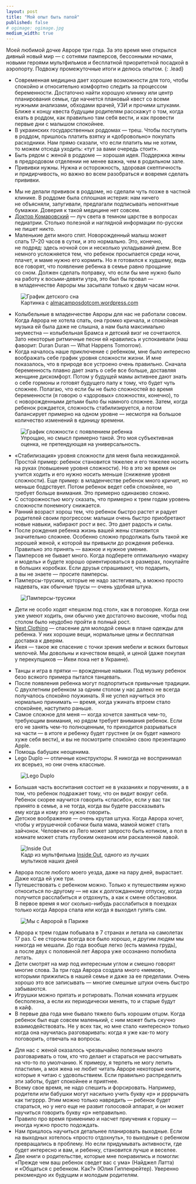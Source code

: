 ```yaml
---
layout: post
title: "Мой опыт быть папой"
published: false
# ogimage: ogimage.jpg
medium_width: true
---
```


Моей любимой дочке Авроре три года. За это время мне открылся дивный новый мир — с сотнями памперсов, бессонными ночами, новыми героями мультфильмов и бесплатной приоритетной посадкой в аэропорту. Подвожу промежуточные итоги и делюсь опытом.
{: .lead}

- Современная медицина дает хорошие возможности для того, чтобы спокойно и относительно комфортно следить за процессом беременности. Достаточно найти хорошую клинику или центр планирования семьи, где начнется плановый квест со всеми нужными анализами, обходами врачей, УЗИ и прочими штуками. Ближе к концу квеста будущим родителям расскажут о том, когда ехать в роддом, как правильно там себя вести, и как провести первые дни с малышом спокойнее.
- В украинских государственных роддомах — треш. Чтобы поступить в роддом, пришлось платить взятку и «добровольно» покупать расходники. Нам прямо сказали, что если платить мы не хотим, то можем отсюда уходить: «тут за вами очередь стоит».
- Быть рядом с женой в роддоме — хорошая идея. Поддержка жены в предродовом отделении не менее важна, чем в родильном зале.
- Прививки нужны. Нужна и осторожность, здоровая скептичность и придирчивость, но важно во всем разобраться и вовремя сделать прививки.
<!-- more -->
- Мы не делали прививок в роддоме, но сделали чуть позже в частной клинике. В роддоме была сплошная истерия: нам ничего не объясняли, запугивали, предлагали подписывать непонятные бумажки. Доверия к такой медицине нет совсем.
- [Доктор Комаровский](http://www.komarovskiy.net/) — луч света в темном царстве в вопросах педиатрии. Столько полезной и наглядной информации по-русски не пишет никто.
- Маленькие дети много спят. Новорожденный малыш может спать 17–20 часов в сутки, и это нормально. Это, конечно, не подряд: здесь ночной сон и несколько укладываний днем. Все немного усложняется тем, что ребенок просыпается среди ночи, плачет, и маме нужно его кормить. Но я готовился к худшему, ведь все говорят, что появление ребенка в семье равно прощание со сном. Должен сделать поправку, что если бы мне нужно было на работу к восьми-девяти утра, это был бы провал — в младенчестве Авроры мы засыпали только к двум часам ночи.

<figure class="figure--center">
  <img src="/i/blog/being-a-dad/baby-sleeping-chart.jpg" alt="График детского сна">
  <figcaption>Картинка с <a href="https://almacamposdotcom.wordpress.com/2014/06/22/mindful-time-management-for-new-moms/">almacamposdotcom.wordpress.com</a></figcaption>
</figure>

- Колыбельные в младенчестве Авроры для нас не работали совсем. Когда Аврора не хотела спать, она громко кричала, и спокойная музыка ей была даже не слышна, а нам была максимально неуместна — колыбельная Брамса и детский визг не сочетаются. Зато некоторые ритмичные песни ей нравились и успокаивали (наш фаворит: Duran Duran — What Happens Tomorrow).
- Когда началось наше приключение с ребенком, мне было интересно воображать себе график уровня сложности жизни. И мне показалось, что в природе все устроено очень правильно. Сначала беременность плавно дает знать о себе все больше, доставляя женщине дискомфорт. Потом у будущей мамы активнее дают знать о себе гормоны и готовят будущего папу к тому, что будет чуть сложнее. Полагаю, что если бы не было сложностей во время беременности (я говорю о «здоровых» сложностях, конечно), то с новорожденными детьми было бы намного сложнее. Затем, когда ребенок рождается, сложность стабилизируется, а потом балансирует примерно на одном уровне — несмотря на большое количество изменений в единицу времени.

<figure class="figure--center">
  <img src="/i/blog/being-a-dad/graph.png" alt="График сложности с появлением ребенка">
  <figcaption>Упрощаю, но смысл примерно такой. Это моя субъективная оценка, не претендующая на универсальность.</figcaption>
</figure>

- «Cтабилизация» уровня сложности для меня была неожиданной. Простой пример: ребенок становится тяжелее и его тяжелее носить на руках (повышение уровня сложности). Но в это же время он учится ходить и его нужно носить меньше (снижение уровня сложности). Еще пример: в младенчестве ребенок много кричит, но меньше бодрствует. Потом ребенок ведет себя спокойнее, но требует больше внимания. Это примерно одинаково сложно.
- С осторожностью могу сказать, что примерно к трем годам уровень сложности понемногу снижается.
- Ранний возраст хорош тем, что ребенок быстро растет и радует родителей своим прогрессом: малыши очень быстро приобретают новые навыки, набирают рост и вес. Это дает радость и силы.
- После рождения ребенка жизнь вашей жены становится значительно сложнее. Особенно сложно продолжать быть такой же хорошей женой, к которой вы привыкли до рождения ребенка. Правильно это принять — важное и нужное умение.
- Памперсов не бывает много. Когда подберете оптимальную «марку и модель» и будете хорошо ориентироваться в размерах, покупайте в больших коробках. Если друзья спрашивают, что подарить, а вы не знаете — просите памперсы.
- Памперсы-трусики, которые не надо застегивать, а можно просто надевать, как обычные трусы — очень удобная штука.

<figure class="figure--center">
  <img src="/i/blog/being-a-dad/pampers.jpg" alt="Памперсы-трусики">
</figure>

- Дети не особо ходят «пешком под стол», как в поговорке. Когда они уже умеют ходить, они обычно уже достаточно высокие, чтобы под столом было неудобно пройти в полный рост.
- [Next Clothing](http://www.next.co.uk/) — спасение для молодой семьи в плане одежды для ребенка. У них хорошие вещи, нормальные цены и бесплатная доставка к дверям.
- Икея — такое же спасение с точки зрения мебели и всяких бытовых мелочей. Мы довольны и качеством вещей, и ценой (даже покупая у перекупщиков — Икеи пока нет в Украине).
<!-- - [переписать] Терпение и труд — важнейшие навыки молодых родителей. В семьях, где ребенок не ест без мультиков и постоянно требует новые игрушки, обычно именно родители сдались, включили мультик или купили очередную игрушку. Да, порой важно, чтобы он, наконец, успокоился, но нужно понимать, какой ценой это достигается. Лучше начинать с низких ставок. -->
- Танцы и игра в прятки — врожденные навыки. Под музыку ребенок безо всякого примера пытался танцевать.
- После появления ребенка могут подпортиться привычные традиции. С двухлетним ребенком за одним столом у нас далеко не всегда получалось спокойно поужинать. Я не успел научиться это нормально принимать — время, когда ужинать втроем стало спокойнее, наступило раньше.
- Самое сложное для меня — когда хочется заняться чем-то, требующим внимания, но рядом требует внимания ребенок. Если его не занять чем-то полноценным, то приходится разрываться на части — в итоге и ребенку будет грустнее (и он будет намного хуже себя вести), и вы не посмотрите спокойно свою презентацию Apple.
- Помощь бабушек неоценима.
- Lego Duplo — отличные конструкторы. Я никогда не воспринимал их всерьез, но они очень классные.

<figure class="figure--center">
  <img src="/i/blog/being-a-dad/duplo.jpg" alt="Lego Duplo">
</figure>

- Большая часть воспитания состоит не в указаниях и поручениях, а в том, что ребенок подражает тому, что он видит вокруг себя. Ребенок скорее научится говорить «спасибо», если у вас так принято в семье, а не тогда, когда вы будете рассказывать ему когда и кому это нужно говорить.
- Детское воображение — очень крутая штука. Когда Аврора хочет, чтобы у игрушечной собачки была мама, мамой может стать зайчонок. Человечек из Лего может запросто быть котиком, а пол в комнате может стать глубоким океаном или раскаленной лавой.

<figure class="figure--center">
  <img src="/i/blog/being-a-dad/inside-out-lava.jpg" alt="Inside Out">
  <figcaption>Кадр из мультфильма <a href="https://www.imdb.com/title/tt2096673/">Inside Out</a>, одного из лучших мультиков наших дней</figcaption>
</figure>

<!-- - Своего ребенка воспринимаешь таким какой он есть. Для меня это новое ощущение по отношению к детям. Если кто-то другой может быть красивым/некрасивым, то тут все как есть. -->
- Аврора после любого моего уезда, даже на пару дней, вырастает. Даже когда ей уже три.
- Путешествовать с ребенком можно. Только к путешествиям нужно относиться по-другому — не как к долгожданному отпуску, когда получится расслабиться и отдохнуть, а как к смене обстановки. В первое время я мог сколько-нибудь расслабиться в поездках только когда Аврора спала или когда я выходил гулять сам.

<figure class="figure--center">
  <img src="/i/blog/being-a-dad/paris.jpg" alt="Мы с Авророй в Париже">
</figure>

- Аврора к трем годам побывала в 7 странах и летала на самолетах 17 раз. С ее стороны всегда все было хорошо, и другим людям мы никогда не мешали. До года вообще легко (есть мамина грудь), а после двух с половиной лет Аврора уже осознанно полюбила летать.
- Дети смотрят на мир под интересным углом и смешно говорят многие слова. За три года Аврора создала много «мемов», которыми прижились в нашей семье и даже за ее пределами. Очень хорошо это все записывать — многие смешные штуки очень быстро забываются.
- Игрушки можно прятать и ротировать. Полная комната игрушек бесполезна, а если их периодически менять, то и старые будут в кайф.
- В первые два года мне бывало тяжело быть хорошим отцом. Когда ребенок был еще совсем маленький, с ним может быть скучно взаимодействовать. Не у всех так, но мне стало «интересно» только когда она научилась разговаривать: когда я уже как-то могу поговорить, отвечать на вопросы.
<!-- - С маленьким ребенком иногда по-настоящему тяжело. И даже когда все хорошо, утром ребенок может проснуться без настроения, кричать, а ты расстроишься, не будешь понимать, что происходит и не будешь знать что делать. -->
- Для нас с женой оказалось чрезвычайно полезным много разговаривать о том, кто что делает и стараться не рассчитывать на что-то по умолчанию. К примеру, я терпеть не могу лепить пластилин, а моя жена не любит читать Авроре некоторые книги, которые я читаю с удовольствием. Если правильно распределить эти заботы, будет спокойнее и приятнее.
- Всему свое время, не надо спешить и форсировать. Например, родители или бабушки могут насильно учить букву «р» и ррррычать как тигрррр. Этим можно только навредить — ребенок будет стараться, но у него еще не развит голосовой аппарат, и он может научиться говорить букву «р» неправильно. 
- Правило про время применимо и насчет приучения к горшку — иногда нужно просто подождать.
- Нам пришлось научиться детальнее планировать выходные. Если на выходных хотелось «просто отдохнуть», то выходные с ребенком превращались в проблему. Но если придумывать активности, где будет интересно и вам, и ребенку, становится лучше и веселее.
- Две книги о родительстве, которые мне понравились и помогли: «Прежде чем ваш ребенок сведет вас с ума» (Найджел Латта) и «Общаться с ребенком. Как?» (Юлия Гиппенрейтер). Уверенно рекомендую их будущим и молодым родителям.
